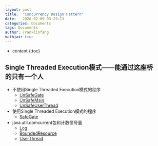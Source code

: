 ```yaml
---
layout: post
title:  "Concurrency Design Pattern"
date:   2020-02-09 03:29:13
categories: Documents
tags: Documents
author: Franklinfang
mathjax: true
---
```

* content
{:toc}

## Single Threaded Execution模式——能通过这座桥的只有一个人
 - 不使用Single Threaded Execution模式的程序
   - [UnSafeGate](https://github.com/frankdevhub/Coding-Laboratory/blob/master/Concurrency%20Design%20Pattern/com-frankdevhub-concurrency-pattern/src/com/frankdevhub/pattern/chp1/UnSafeGate.java)
   - [UnSafeMain](https://github.com/frankdevhub/Coding-Laboratory/blob/master/Concurrency%20Design%20Pattern/com-frankdevhub-concurrency-pattern/src/com/frankdevhub/pattern/chp1/UnSafeMain.java)
   - [UnSafeUserThread](https://github.com/frankdevhub/Coding-Laboratory/blob/master/Concurrency%20Design%20Pattern/com-frankdevhub-concurrency-pattern/src/com/frankdevhub/pattern/chp1/UnSafeUserThread.java)
 - 使用Single Threaded Execution模式的程序
   - [SafeGate](https://github.com/frankdevhub/Coding-Laboratory/blob/master/Concurrency%20Design%20Pattern/com-frankdevhub-concurrency-pattern/src/com/frankdevhub/pattern/chp1/SafeGate.java)
 - java.util.comcurrent包和计数信号量
   - [Log](https://github.com/frankdevhub/Coding-Laboratory/blob/master/Concurrency%20Design%20Pattern/com-frankdevhub-concurrency-pattern/src/com/frankdevhub/pattern/chp1/Log.java)
   - [BoundedResource](https://github.com/frankdevhub/Coding-Laboratory/blob/master/Concurrency%20Design%20Pattern/com-frankdevhub-concurrency-pattern/src/com/frankdevhub/pattern/chp1/BoundedResource.java)
   - [UserThread](https://github.com/frankdevhub/Coding-Laboratory/blob/master/Concurrency%20Design%20Pattern/com-frankdevhub-concurrency-pattern/src/com/frankdevhub/pattern/chp1/UserThread.java)